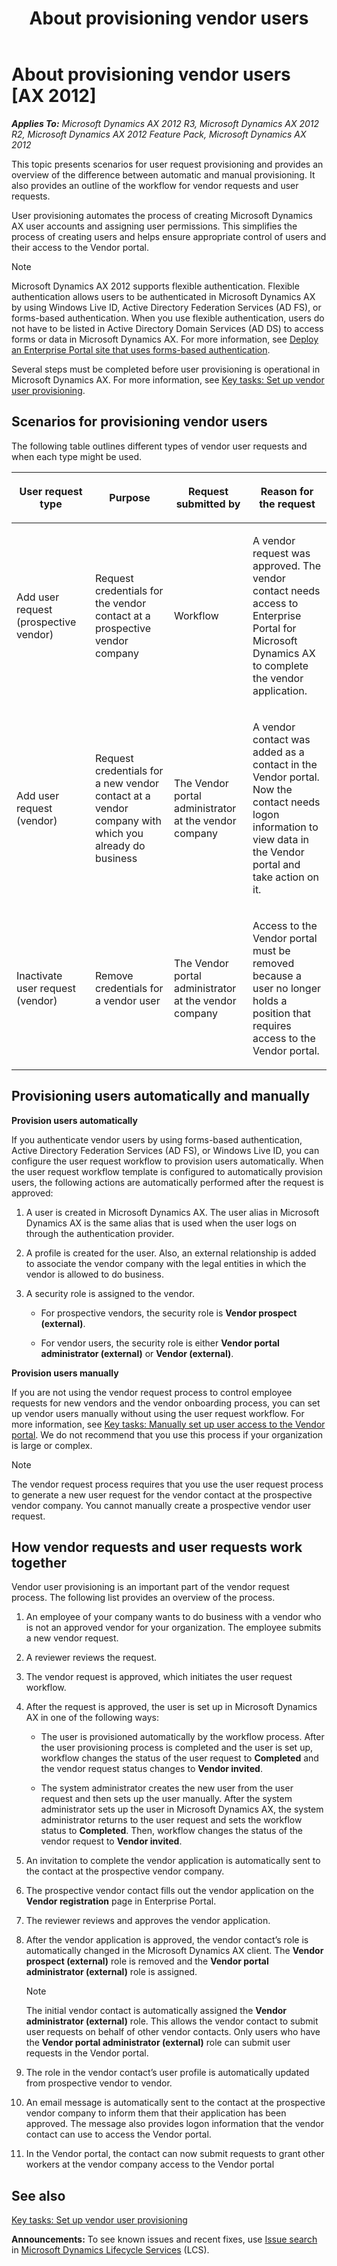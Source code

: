 ﻿---
title: About provisioning vendor users
TOCTitle: About provisioning vendor users
ms:assetid: 734aac7f-b569-4c31-8867-261d4a419035
ms:mtpsurl: https://technet.microsoft.com/en-us/library/Hh209227(v=AX.60)
ms:contentKeyID: 36058142
ms.date: 04/18/2014
mtps_version: v=AX.60
---

# About provisioning vendor users [AX 2012]


_**Applies To:** Microsoft Dynamics AX 2012 R3, Microsoft Dynamics AX 2012 R2, Microsoft Dynamics AX 2012 Feature Pack, Microsoft Dynamics AX 2012_

This topic presents scenarios for user request provisioning and provides an overview of the difference between automatic and manual provisioning. It also provides an outline of the workflow for vendor requests and user requests.

User provisioning automates the process of creating Microsoft Dynamics AX user accounts and assigning user permissions. This simplifies the process of creating users and helps ensure appropriate control of users and their access to the Vendor portal.


> [!NOTE]
> <P>Microsoft Dynamics AX 2012 supports flexible authentication. Flexible authentication allows users to be authenticated in Microsoft Dynamics AX by using Windows Live ID, Active Directory Federation Services (AD FS), or forms-based authentication. When you use flexible authentication, users do not have to be listed in Active Directory Domain Services (AD&nbsp;DS) to access forms or data in Microsoft Dynamics AX. For more information, see <A href="deploy-an-enterprise-portal-site-that-uses-forms-based-authentication.md">Deploy an Enterprise Portal site that uses forms-based authentication</A>.</P>



Several steps must be completed before user provisioning is operational in Microsoft Dynamics AX. For more information, see [Key tasks: Set up vendor user provisioning](key-tasks-set-up-vendor-user-provisioning.md).

## Scenarios for provisioning vendor users

The following table outlines different types of vendor user requests and when each type might be used.

<table>
<colgroup>
<col style="width: 25%" />
<col style="width: 25%" />
<col style="width: 25%" />
<col style="width: 25%" />
</colgroup>
<thead>
<tr class="header">
<th><p>User request type</p></th>
<th><p>Purpose</p></th>
<th><p>Request submitted by</p></th>
<th><p>Reason for the request</p></th>
</tr>
</thead>
<tbody>
<tr class="odd">
<td><p>Add user request (prospective vendor)</p></td>
<td><p>Request credentials for the vendor contact at a prospective vendor company</p></td>
<td><p>Workflow</p></td>
<td><p>A vendor request was approved. The vendor contact needs access to Enterprise Portal for Microsoft Dynamics AX to complete the vendor application.</p></td>
</tr>
<tr class="even">
<td><p>Add user request (vendor)</p></td>
<td><p>Request credentials for a new vendor contact at a vendor company with which you already do business</p></td>
<td><p>The Vendor portal administrator at the vendor company</p></td>
<td><p>A vendor contact was added as a contact in the Vendor portal. Now the contact needs logon information to view data in the Vendor portal and take action on it.</p></td>
</tr>
<tr class="odd">
<td><p>Inactivate user request (vendor)</p></td>
<td><p>Remove credentials for a vendor user</p></td>
<td><p>The Vendor portal administrator at the vendor company</p></td>
<td><p>Access to the Vendor portal must be removed because a user no longer holds a position that requires access to the Vendor portal.</p></td>
</tr>
</tbody>
</table>


## Provisioning users automatically and manually

**Provision users automatically**

If you authenticate vendor users by using forms-based authentication, Active Directory Federation Services (AD FS), or Windows Live ID, you can configure the user request workflow to provision users automatically. When the user request workflow template is configured to automatically provision users, the following actions are automatically performed after the request is approved:

1.  A user is created in Microsoft Dynamics AX. The user alias in Microsoft Dynamics AX is the same alias that is used when the user logs on through the authentication provider.

2.  A profile is created for the user. Also, an external relationship is added to associate the vendor company with the legal entities in which the vendor is allowed to do business.

3.  A security role is assigned to the vendor.
    
      - For prospective vendors, the security role is **Vendor prospect (external)**.
    
      - For vendor users, the security role is either **Vendor portal administrator (external)** or **Vendor (external)**.

**Provision users manually**

If you are not using the vendor request process to control employee requests for new vendors and the vendor onboarding process, you can set up vendor users manually without using the user request workflow. For more information, see [Key tasks: Manually set up user access to the Vendor portal](key-tasks-manually-set-up-user-access-to-the-vendor-portal.md). We do not recommend that you use this process if your organization is large or complex.


> [!NOTE]
> <P>The vendor request process requires that you use the user request process to generate a new user request for the vendor contact at the prospective vendor company. You cannot manually create a prospective vendor user request.</P>



## How vendor requests and user requests work together

Vendor user provisioning is an important part of the vendor request process. The following list provides an overview of the process.

1.  An employee of your company wants to do business with a vendor who is not an approved vendor for your organization. The employee submits a new vendor request.

2.  A reviewer reviews the request.

3.  The vendor request is approved, which initiates the user request workflow.

4.  After the request is approved, the user is set up in Microsoft Dynamics AX in one of the following ways:
    
      - The user is provisioned automatically by the workflow process. After the user provisioning process is completed and the user is set up, workflow changes the status of the user request to **Completed** and the vendor request status changes to **Vendor invited**.
    
      - The system administrator creates the new user from the user request and then sets up the user manually. After the system administrator sets up the user in Microsoft Dynamics AX, the system administrator returns to the user request and sets the workflow status to **Completed**. Then, workflow changes the status of the vendor request to **Vendor invited**.

5.  An invitation to complete the vendor application is automatically sent to the contact at the prospective vendor company.

6.  The prospective vendor contact fills out the vendor application on the **Vendor registration** page in Enterprise Portal.

7.  The reviewer reviews and approves the vendor application.

8.  After the vendor application is approved, the vendor contact’s role is automatically changed in the Microsoft Dynamics AX client. The **Vendor prospect (external)** role is removed and the **Vendor portal administrator (external)** role is assigned.
    

    > [!NOTE]
    > <P>The initial vendor contact is automatically assigned the <STRONG>Vendor administrator (external)</STRONG> role. This allows the vendor contact to submit user requests on behalf of other vendor contacts. Only users who have the <STRONG>Vendor portal administrator (external)</STRONG> role can submit user requests in the Vendor portal.</P>



9.  The role in the vendor contact’s user profile is automatically updated from prospective vendor to vendor.

10. An email message is automatically sent to the contact at the prospective vendor company to inform them that their application has been approved. The message also provides logon information that the vendor contact can use to access the Vendor portal.

11. In the Vendor portal, the contact can now submit requests to grant other workers at the vendor company access to the Vendor portal

## See also

[Key tasks: Set up vendor user provisioning](key-tasks-set-up-vendor-user-provisioning.md)

  
**Announcements:** To see known issues and recent fixes, use [Issue search](http://go.microsoft.com/fwlink/?linkid=389258) in [Microsoft Dynamics Lifecycle Services](http://go.microsoft.com/fwlink/?linkid=306505) (LCS).

